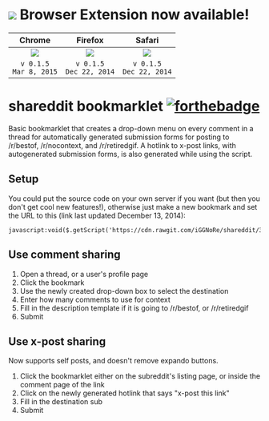 # <img src='http://cefns.nau.edu/~jk788/shareddit/Icon-48.png'> Browser Extension now available!
|Chrome|Firefox|Safari|
|:--------:|:--------:|:----------:|
| <a href='http://bit.ly/shareddit-chrome' title='Click to Download'><img src='http://cefns.nau.edu/~jk788/shareddit/chrome-done.png'></a>  | <a href='http://bit.ly/shareddit-firefox' title='Click to Download'><img src='http://cefns.nau.edu/~jk788/shareddit/firefox-done.png'></a> | <a href='http://bit.ly/shareddit-safari' title='Click to Download'><img src='http://cefns.nau.edu/~jk788/shareddit/safari-done.png'></a> |
|`v 0.1.5` <br> `Mar 8, 2015`|`v 0.1.5` <br> `Dec 22, 2014`|`v 0.1.5` <br> `Dec 22, 2014`|

# shareddit bookmarklet [![forthebadge](http://forthebadge.com/badges/gluten-free.svg)](http://forthebadge.com)

Basic bookmarklet that creates a drop-down menu on every comment in a thread for automatically generated submission forms for posting to /r/bestof, /r/nocontext, and /r/retiredgif. A hotlink to x-post links, with autogenerated submission forms, is also generated while using the script.

## Setup

You could put the source code on your own server if you want (but then you don't get cool new features!), otherwise just make a new bookmark and set the URL to this (link last updated December 13, 2014):

    javascript:void($.getScript('https://cdn.rawgit.com/iGGNoRe/shareddit/3dceca582ac93900a75325908716a6893199b17f/main.js'))

## Use comment sharing

1. Open a thread, or a user's profile page
2. Click the bookmark
3. Use the newly created drop-down box to select the destination
4. Enter how many comments to use for context
5. Fill in the description template if it is going to /r/bestof, or /r/retiredgif
6. Submit

## Use x-post sharing

Now supports self posts, and doesn't remove expando buttons.

1. Click the bookmarklet either on the subreddit's listing page, or inside the comment page of the link
2. Click on the newly generated hotlink that says "x-post this link"
3. Fill in the destination sub
4. Submit

